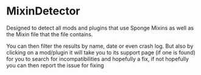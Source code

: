 # MixinDetector

Designed to detect all mods and plugins that use Sponge Mixins as well as the Mixin file that the file contains.

You can then filter the results by name, date or even crash log. But also by clicking on a mod/plugin it will take you to its support page (if one is found) for you to search for incompatibilities and hopefully a fix, if not hopefully you can then report the issue for fixing

